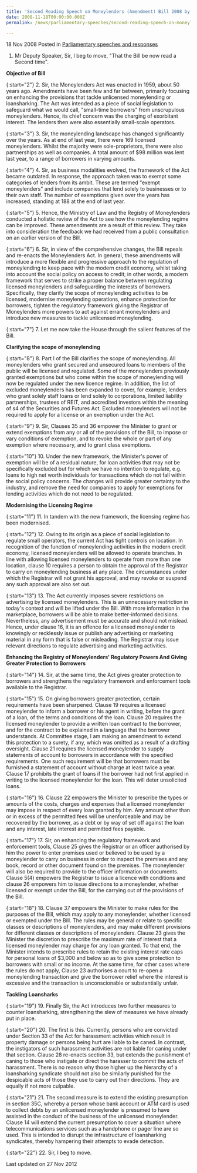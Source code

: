 ```yaml
---
title: 'Second Reading Speech on Moneylenders (Amendment) Bill 2008 by Senior Minister of State Assoc Prof Ho Peng Kee'
date: 2008-11-18T00:00:00.000Z
permalink: /news/parliamentary-speeches/second-reading-speech-on-moneylenders-amendment-bill-2008-by-senior-minister-of-state-assoc-prof

---
```




18 Nov 2008 Posted in [Parliamentary speeches and responses](/news/parliamentary-speeches)

1. Mr Deputy Speaker, Sir, I beg to move, "That the Bill be now read a Second time".

**Objective of Bill**

{:start="2"}
2. Sir, the Moneylenders Act was enacted in 1959, about 50 years ago. Amendments have been few and far between, primarily focusing on enhancing the provisions that tackle unlicensed moneylending or loansharking. The Act was intended as a piece of social legislation to safeguard what we would call, "small-time borrowers" from unscrupulous moneylenders. Hence, its chief concern was the charging of exorbitant interest. The lenders then were also essentially small-scale operators.

{:start="3"}
3. Sir, the moneylending landscape has changed significantly over the years. As at end of last year, there were 169 licensed moneylenders. Whilst the majority were sole-proprietors, there were also partnerships as well as companies. A total amount of $98 million was lent last year, to a range of borrowers in varying amounts.

{:start="4"}
4. Sir, as business modalities evolved, the framework of the Act became outdated. In response, the approach taken was to exempt some categories of lenders from its ambit. These are termed "exempt moneylenders" and include companies that lend solely to businesses or to their own staff. The number of exemptions given over the years has increased, standing at 188 at the end of last year.

{:start="5"}
5. Hence, the Ministry of Law and the Registry of Moneylenders conducted a holistic review of the Act to see how the moneylending regime can be improved. These amendments are a result of this review. They take into consideration the feedback we had received from a public consultation on an earlier version of the Bill.

{:start="6"}
6. Sir, in view of the comprehensive changes, the Bill repeals and re-enacts the Moneylenders Act. In general, these amendments will introduce a more flexible and progressive approach to the regulation of moneylending to keep pace with the modern credit economy, whilst taking into account the social policy on access to credit; in other words, a modern framework that serves to strike a proper balance between regulating licensed moneylenders and safeguarding the interests of borrowers. Specifically, they clarify the scope of moneylending activities to be licensed, modernise moneylending operations, enhance protection for borrowers, tighten the regulatory framework giving the Registrar of Moneylenders more powers to act against errant moneylenders and introduce new measures to tackle unlicensed moneylending.

{:start="7"}
7. Let me now take the House through the salient features of the Bill.


**Clarifying the scope of moneylending**

{:start="8"}
8. Part I of the Bill clarifies the scope of moneylending. All moneylenders who grant secured and unsecured loans to members of the public will be licensed and regulated. Some of the moneylenders previously granted exemptions but who come within the scope of moneylending will now be regulated under the new licence regime. In addition, the list of excluded moneylenders has been expanded to cover, for example, lenders who grant solely staff loans or lend solely to corporations, limited liability partnerships, trustees of REIT, and accredited investors within the meaning of s4 of the Securities and Futures Act. Excluded moneylenders will not be required to apply for a license or an exemption under the Act.

{:start="9"}
9. Sir, Clauses 35 and 36 empower the Minister to grant or extend exemptions from any or all of the provisions of the Bill, to impose or vary conditions of exemption, and to revoke the whole or part of any exemption where necessary, and to grant class exemptions.

{:start="10"}
10. Under the new framework, the Minister's power of exemption will be of a residual nature, for loan activities that may not be specifically excluded but for which we have no intention to regulate, e.g. loans to high net worth individuals for transactions which do not fall within the social policy concerns. The changes will provide greater certainty to the industry, and remove the need for companies to apply for exemptions for lending activities which do not need to be regulated.

**Modernising the Licensing Regime**


{:start="11"}
11. In tandem with the new framework, the licensing regime has been modernised.

{:start="12"}
12. Owing to its origin as a piece of social legislation to regulate small operators, the current Act has tight controls on location. In recognition of the function of moneylending activities in the modern credit economy, licensed moneylenders will be allowed to operate branches. In line with allowing licensed moneylenders to operate from more than one location, clause 10 requires a person to obtain the approval of the Registrar to carry on moneylending business at any place. The circumstances under which the Registrar will not grant his approval, and may revoke or suspend any such approval are also set out.

{:start="13"}
13. The Act currently imposes severe restrictions on advertising by licensed moneylenders. This is an unnecessary restriction in today's context and will be lifted under the Bill. With more information in the marketplace, borrowers will be able to make better-informed decisions. Nevertheless, any advertisement must be accurate and should not mislead. Hence, under clause 16, it is an offence for a licensed moneylender to knowingly or recklessly issue or publish any advertising or marketing material in any form that is false or misleading. The Registrar may issue relevant directions to regulate advertising and marketing activities.

**Enhancing the Registry of Moneylenders' Regulatory Powers And Giving Greater Protection to Borrowers**

{:start="14"}
14. Sir, at the same time, the Act gives greater protection to borrowers and strengthens the regulatory framework and enforcement tools available to the Registrar.

{:start="15"}
15. On giving borrowers greater protection, certain requirements have been sharpened. Clause 19 requires a licensed moneylender to inform a borrower or his agent in writing, before the grant of a loan, of the terms and conditions of the loan. Clause 20 requires the licensed moneylender to provide a written loan contract to the borrower, and for the contract to be explained in a language that the borrower understands. At Committee stage, I am making an amendment to extend this protection to a surety, if any, which was omitted as a result of a drafting oversight. Clause 21 requires the licensed moneylender to supply statements of account to borrowers in accordance with the specified requirements. One such requirement will be that borrowers must be furnished a statement of account without charge at least twice a year. Clause 17 prohibits the grant of loans if the borrower had not first applied in writing to the licensed moneylender for the loan. This will deter unsolicited loans.

{:start="16"}
16. Clause 22 empowers the Minister to prescribe the types or amounts of the costs, charges and expenses that a licensed moneylender may impose in respect of every loan granted by him. Any amount other than or in excess of the permitted fees will be unenforceable and may be recovered by the borrower, as a debt or by way of set off against the loan and any interest, late interest and permitted fees payable.

{:start="17"}
17. Sir, on enhancing the regulatory framework and enforcement tools, Clause 25 gives the Registrar or an officer authorised by him the power to enter premises used or believed to be used by a moneylender to carry on business in order to inspect the premises and any book, record or other document found on the premises. The moneylender will also be required to provide to the officer information or documents. Clause 5(4) empowers the Registrar to issue a licence with conditions and clause 26 empowers him to issue directions to a moneylender, whether licensed or exempt under the Bill, for the carrying out of the provisions of the Bill.

{:start="18"}
18. Clause 37 empowers the Minister to make rules for the purposes of the Bill, which may apply to any moneylender, whether licensed or exempted under the Bill. The rules may be general or relate to specific classes or descriptions of moneylenders, and may make different provisions for different classes or descriptions of moneylenders. Clause 23 gives the Minister the discretion to prescribe the maximum rate of interest that a licensed moneylender may charge for any loan granted. To that end, the Minister intends to prescribe rules to retain the existing interest rate caps for personal loans of $3,000 and below so as to give some protection to borrowers with small or no income. At the same time, for other cases where the rules do not apply, Clause 23 authorises a court to re-open a moneylending transaction and give the borrower relief where the interest is excessive and the transaction is unconscionable or substantially unfair.


**Tackling Loansharks**


{:start="19"}
19. Finally Sir, the Act introduces two further measures to counter loansharking, strengthening the slew of measures we have already put in place.

{:start="20"}
20. The first is this. Currently, persons who are convicted under Section 33 of the Act for harassment activities which result in property damage or persons being hurt are liable to be caned. In contrast, the instigators of such harassment activities are not liable for caning under that section. Clause 28 re-enacts section 33, but extends the punishment of caning to those who instigate or direct the harasser to commit the acts of harassment. There is no reason why those higher up the hierarchy of a loansharking syndicate should not also be similarly punished for the despicable acts of those they use to carry out their directions. They are equally if not more culpable.

{:start="21"}
21. The second measure is to extend the existing presumption in section 35C, whereby a person whose bank account or ATM card is used to collect debts by an unlicensed moneylender is presumed to have assisted in the conduct of the business of the unlicensed moneylender. Clause 14 will extend the current presumption to cover a situation where telecommunications services such as a handphone or pager line are so used. This is intended to disrupt the infrastructure of loansharking syndicates, thereby hampering their attempts to evade detection.

{:start="22"}
22. Sir, I beg to move.


<p class="right-side-updated">Last updated on 27 Nov 2012</p> 
